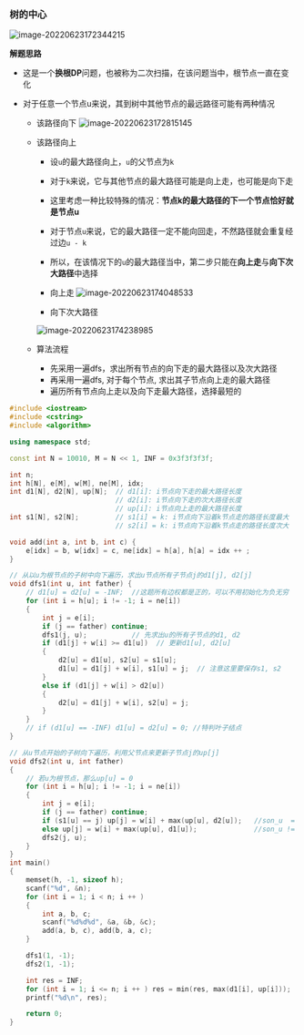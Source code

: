 ### 树的中心

![image-20220623172344215](http://www.cdn.liver0377.xyz/typora/202206231723272.png)

**解题思路**

- 这是一个**换根DP**问题，也被称为二次扫描，在该问题当中，根节点一直在变化

- 对于任意一个节点u来说，其到树中其他节点的最远路径可能有两种情况

  - 该路径向下
    ![image-20220623172815145](http://www.cdn.liver0377.xyz/typora/202206231728187.png)

  - 该路径向上

    - 设`u`的最大路径向上，`u`的父节点为`k`
    - 对于`k`来说，它与其他节点的最大路径可能是向上走，也可能是向下走
    - 这里考虑一种比较特殊的情况：**节点k的最大路径的下一个节点恰好就是节点u**
    - 对于节点`u`来说，它的最大路径一定不能向回走，不然路径就会重复经过边`u - k`
    - 所以，在该情况下的`u`的最大路径当中，第二步只能在**向上走**与**向下次大路径**中选择
    - 向上走
      ![image-20220623174048533](http://www.cdn.liver0377.xyz/typora/202206231740573.png)

    - 向下次大路径

    ![image-20220623174238985](http://www.cdn.liver0377.xyz/typora/202206231742026.png)

  - 算法流程

    - 先采用一遍dfs，求出所有节点的向下走的最大路径以及次大路径
    - 再采用一遍dfs,   对于每个节点, 求出其子节点向上走的最大路径
    - 遍历所有节点向上走以及向下走最大路径，选择最短的

```cc
#include <iostream>
#include <cstring>
#include <algorithm>

using namespace std;

const int N = 10010, M = N << 1, INF = 0x3f3f3f3f;

int n;
int h[N], e[M], w[M], ne[M], idx;
int d1[N], d2[N], up[N];  // d1[i]: i节点向下走的最大路径长度
                          // d2[i]: i节点向下走的次大路径长度
                          // up[i]: i节点向上走的最大路径长度
int s1[N], s2[N];         // s1[i] = k: i节点向下沿着k节点走的路径长度最大
                          // s2[i] = k: i节点向下沿着k节点走的路径长度次大

void add(int a, int b, int c) {
    e[idx] = b, w[idx] = c, ne[idx] = h[a], h[a] = idx ++ ;
}

// 从以u为根节点的子树中向下遍历，求出u节点所有子节点j的d1[j], d2[j]
void dfs1(int u, int father) {
    // d1[u] = d2[u] = -INF;  //这题所有边权都是正的，可以不用初始化为负无穷
    for (int i = h[u]; i != -1; i = ne[i])
    {
        int j = e[i];
        if (j == father) continue;
        dfs1(j, u);           // 先求出u的所有子节点的d1, d2
        if (d1[j] + w[i] >= d1[u])  // 更新d1[u], d2[u]
        {
            d2[u] = d1[u], s2[u] = s1[u]; 
            d1[u] = d1[j] + w[i], s1[u] = j;  // 注意这里要保存s1, s2
        }
        else if (d1[j] + w[i] > d2[u])
        {
            d2[u] = d1[j] + w[i], s2[u] = j;
        }
    }
    // if (d1[u] == -INF) d1[u] = d2[u] = 0; //特判叶子结点
}

// 从u节点开始的子树向下遍历，利用父节点来更新子节点j的up[j]
void dfs2(int u, int father)
{
    // 若u为根节点，那么up[u] = 0
    for (int i = h[u]; i != -1; i = ne[i])
    {
        int j = e[i];
        if (j == father) continue;
        if (s1[u] == j) up[j] = w[i] + max(up[u], d2[u]);   //son_u  = j，则用次大更新
        else up[j] = w[i] + max(up[u], d1[u]);              //son_u != j，则用最大更新
        dfs2(j, u);
    }
}
int main()
{
    memset(h, -1, sizeof h);
    scanf("%d", &n);
    for (int i = 1; i < n; i ++ )
    {
        int a, b, c;
        scanf("%d%d%d", &a, &b, &c);
        add(a, b, c), add(b, a, c);
    }

    dfs1(1, -1);
    dfs2(1, -1);

    int res = INF;
    for (int i = 1; i <= n; i ++ ) res = min(res, max(d1[i], up[i]));
    printf("%d\n", res);

    return 0;
}
```

